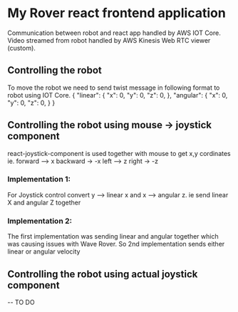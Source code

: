 # My Rover react frontend application

Communication between robot and react app handled by AWS IOT Core.
Video streamed from robot handled by AWS Kinesis Web RTC viewer (custom).

## Controlling the robot

To move the robot we need to send twist message in following format to robot using IOT Core.
{
"linear": {
"x": 0,
"y": 0,
"z": 0,
},
"angular": {
"x": 0,
"y": 0,
"z": 0,
}
}

## Controlling the robot using mouse -> joystick component

react-joystick-component is used together with mouse to get x,y cordinates
ie.
forward --> x
backward -> -x
left --> z
right -> -z

### Implementation 1:

For Joystick control convert y --> linear x and x --> angular z.
ie send linear X and angular Z together

### Implementation 2:

The first implementation was sending linear and angular together which was causing issues with Wave Rover.
So 2nd implementation sends either linear or angular velocity

## Controlling the robot using actual joystick component

-- TO DO
